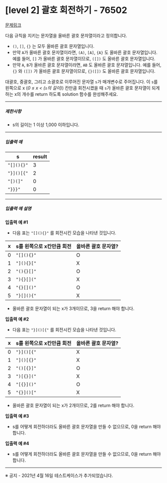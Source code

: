 
# [level 2] 괄호 회전하기 - 76502
[문제링크](https://school.programmers.co.kr/learn/courses/30/lessons/76502)

다음 규칙을 지키는 문자열을 올바른 괄호 문자열이라고 정의합니다.


* `()`, `[]`, `{}` 는 모두 올바른 괄호 문자열입니다.
* 만약 `A`가 올바른 괄호 문자열이라면, `(A)`, `[A]`, `{A}` 도 올바른 괄호 문자열입니다. 예를 들어, `[]` 가 올바른 괄호 문자열이므로, `([])` 도 올바른 괄호 문자열입니다.
* 만약 `A`, `B`가 올바른 괄호 문자열이라면, `AB` 도 올바른 괄호 문자열입니다. 예를 들어, `{}` 와 `([])` 가 올바른 괄호 문자열이므로, `{}([])` 도 올바른 괄호 문자열입니다.


대괄호, 중괄호, 그리고 소괄호로 이루어진 문자열 `s`가 매개변수로 주어집니다. 이 `s`를 왼쪽으로 x (*0 ≤ x < (`s`의 길이)*) 칸만큼 회전시켰을 때 `s`가 올바른 괄호 문자열이 되게 하는 x의 개수를 return 하도록 solution 함수를 완성해주세요.




---


##### 제한사항


* s의 길이는 1 이상 1,000 이하입니다.




---


##### 입출력 예




| s | result |
| --- | --- |
| `"[](){}"` | 3 |
| `"}]()[{"` | 2 |
| `"[)(]"` | 0 |
| `"}}}"` | 0 |




---


##### 입출력 예 설명


**입출력 예 #1**


* 다음 표는 `"[](){}"` 를 회전시킨 모습을 나타낸 것입니다.




| x | s를 왼쪽으로 x칸만큼 회전 | 올바른 괄호 문자열? |
| --- | --- | --- |
| 0 | `"[](){}"` | O |
| 1 | `"](){}["` | X |
| 2 | `"(){}[]"` | O |
| 3 | `"){}[]("` | X |
| 4 | `"{}[]()"` | O |
| 5 | `"}[](){"` | X |


* 올바른 괄호 문자열이 되는 x가 3개이므로, 3을 return 해야 합니다.


**입출력 예 #2**


* 다음 표는 `"}]()[{"` 를 회전시킨 모습을 나타낸 것입니다.




| x | s를 왼쪽으로 x칸만큼 회전 | 올바른 괄호 문자열? |
| --- | --- | --- |
| 0 | `"}]()[{"` | X |
| 1 | `"]()[{}"` | X |
| 2 | `"()[{}]"` | O |
| 3 | `")[{}]("` | X |
| 4 | `"[{}]()"` | O |
| 5 | `"{}]()["` | X |


* 올바른 괄호 문자열이 되는 x가 2개이므로, 2를 return 해야 합니다.


**입출력 예 #3**


* s를 어떻게 회전하더라도 올바른 괄호 문자열을 만들 수 없으므로, 0을 return 해야 합니다.


**입출력 예 #4**


* s를 어떻게 회전하더라도 올바른 괄호 문자열을 만들 수 없으므로, 0을 return 해야 합니다.




---


※ 공지 - 2021년 4월 16일 테스트케이스가 추가되었습니다.


